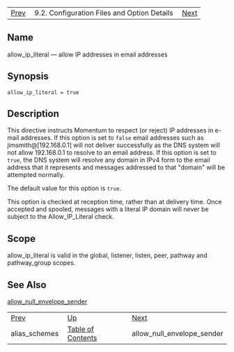 |     |     |     |
| --- | --- | --- |
| [Prev](conf.ref.alias_schemes)  | 9.2. Configuration Files and Option Details |  [Next](conf.ref.allow_null_envelope_sender.php) |

<a name="conf.ref.allow_ip_literal"></a>
## Name

allow_ip_literal — allow IP addresses in email addresses

## Synopsis

`allow_ip_literal = true`

<a name="idp7465456"></a>
## Description

This directive instructs Momentum to respect (or reject) IP addresses in e-mail addresses. If this option is set to `false` email addresses such as jimsmith@[192.168.0.1] will not deliver successfully as the DNS system will not allow 192.168.0.1 to resolve to an email address. If this option is set to `true`, the DNS system will resolve any domain in IPv4 form to the email address that it represents and messages addressed to that "domain" will be attempted normally.

The default value for this option is `true`.

This option is checked at reception time, rather than at delivery time. Once accepted and spooled, messages with a literal IP domain will never be subject to the Allow_IP_Literal check.

<a name="idp7470192"></a>
## Scope

allow_ip_literal is valid in the global, listener, listen, peer, pathway and pathway_group scopes.

<a name="idp7471888"></a>
## See Also

[allow_null_envelope_sender](conf.ref.allow_null_envelope_sender "allow_null_envelope_sender")

|     |     |     |
| --- | --- | --- |
| [Prev](conf.ref.alias_schemes)  | [Up](conf.ref.files.php) |  [Next](conf.ref.allow_null_envelope_sender.php) |
| alias_schemes  | [Table of Contents](index) |  allow_null_envelope_sender |

